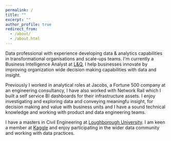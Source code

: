 ```yaml
---
permalink: /
title: ""
excerpt: ""
author_profile: true
redirect_from: 
  - /about/
  - /about.html
---
```


Data professional with experience developing data & analytics capabilities in transformational organisations and scale-ups teams. I'm currently a Business Intelligence Analyst at [L&Q](https://www.lqgroup.org.uk/), I help businesses innovate by improving organization wide decision making capabilities with data and insight.

Previously I worked in analytical roles at Jacobs, a Fortune 500 company at an engineering consultancy, I have also worked with Network Rail which I built a self service BI dashboards for their infrastructure assets. I enjoy investigating and exploring data and conveying meaningfu insight, for decision making and value with business units and I have a sound technical knowledge and working with product and data engineering teams.

I have a masters in Civil Engineering at [Loughborough University](https://www.lboro.ac.uk/study/undergraduate/courses/a-z/civil-engineering-meng/). I am keen a member at [Kaggle](https://www.kaggle.com/richieone13) and enjoy participating in the wider data community and working with data practices.
